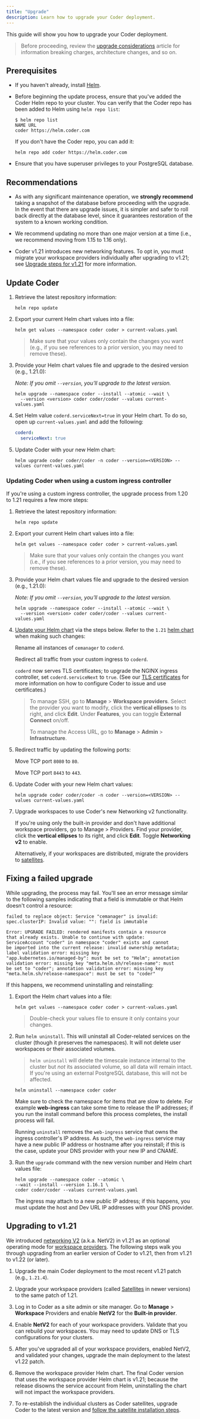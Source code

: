 ```yaml
---
title: "Upgrade"
description: Learn how to upgrade your Coder deployment.
---
```


This guide will show you how to upgrade your Coder deployment.

> Before proceeding, review the [upgrade considerations](considerations.md)
> article for information breaking charges, architecture changes, and so on.

## Prerequisites

- If you haven't already, install [Helm](https://helm.sh/docs/intro/install/).

- Before beginning the update process, ensure that you've added the Coder Helm
  repo to your cluster. You can verify that the Coder repo has been added to
  Helm using `helm repo list`:

  ```console
  $ helm repo list
  NAME URL
  coder https://helm.coder.com
  ```

  If you don't have the Coder repo, you can add it:

  ```console
  helm repo add coder https://helm.coder.com
  ```

- Ensure that you have superuser privileges to your PostgreSQL database.

## Recommendations

- As with any significant maintenance operation, we **strongly recommend**
  taking a snapshot of the database before proceeding with the upgrade. In the
  event that there are upgrade issues, it is simpler and safer to roll back
  directly at the database level, since it guarantees restoration of the system
  to a known working condition.

- We recommend updating no more than one major version at a time (i.e., we
  recommend moving from 1.15 to 1.16 only).

- Coder v1.21 introduces new networking features. To opt in, you must migrate
  your workspace providers individually after upgrading to v1.21; see
  [Upgrade steps for v1.21](#upgrading-to-v121) for more information.

## Update Coder

1. Retrieve the latest repository information:

   ```console
   helm repo update
   ```

1. Export your current Helm chart values into a file:

   ```console
   helm get values --namespace coder coder > current-values.yaml
   ```

   > Make sure that your values only contain the changes you want (e.g., if you
   > see references to a prior version, you may need to remove these).

1. Provide your Helm chart values file and upgrade to the desired version (e.g.,
   1.21.0):

   _Note: If you omit `--version`, you'll upgrade to the latest version._

   ```console
   helm upgrade --namespace coder --install --atomic --wait \
     --version <version> coder coder/coder --values current-values.yaml
   ```

1. Set Helm value `coderd.serviceNext=true` in your Helm chart. To do so, open
   up `current-values.yaml` and add the following:

   ```yaml
   coderd:
     serviceNext: true
   ```

1. Update Coder with your new Helm chart:

   ```console
   helm upgrade coder coder/coder -n coder --version=<VERSION> --values current-values.yaml
   ```

### Updating Coder when using a custom ingress controller

If you're using a custom ingress controller, the upgrade process from 1.20 to
1.21 requires a few more steps:

1. Retrieve the latest repository information:

   ```console
   helm repo update
   ```

1. Export your current Helm chart values into a file:

   ```console
   helm get values --namespace coder coder > current-values.yaml
   ```

   > Make sure that your values only contain the changes you want (i.e., if you
   > see references to a prior version, you may need to remove these).

1. Provide your Helm chart values file and upgrade to the desired version (e.g.,
   1.21.0):

   _Note: If you omit `--version`, you'll upgrade to the latest version._

   ```console
   helm upgrade --namespace coder --install --atomic --wait \
     --version <version> coder coder/coder --values current-values.yaml

   ```

1. [Update your Helm chart](../guides/admin/helm-charts.md) via the steps below.
   Refer to the `1.21`
   [helm chart](https://github.com/coder/enterprise-helm/blob/main/values.yaml)
   when making such changes:

   Rename all instances of `cemanager` to `coderd`.

   Redirect all traffic from your custom ingress to `coderd`.

   `coderd` now serves TLS certificates; to upgrade the NGINX ingress
   controller, set `coderd.serviceNext` to `true`. (See our
   [TLS certificates](../guides/tls-certificates/index.md) for more information
   on how to configure Coder to issue and use certificates.)

   > To manage SSH, go to **Manage** > **Workspace providers**. Select the
   > provider you want to modify, click the **vertical ellipses** to its right,
   > and click **Edit**. Under **Features**, you can toggle **External Connect**
   > on/off.
   >
   > To manage the Access URL, go to **Manage** > **Admin** >
   > **Infrastructure**.

1. Redirect traffic by updating the following ports:

   Move TCP port `8080` to `80`.

   Move TCP port `8443` to `443`.

1. Update Coder with your new Helm chart values:

   ```console
   helm upgrade coder coder/coder -n coder --version=<VERSION> --values current-values.yaml
   ```

1. Upgrade workspaces to use Coder's new Networking v2 functionality.

   If you're using only the built-in provider and don't have additional
   workspace providers, go to Manage > Providers. Find your provider, click the
   **vertical ellipses** to its right, and click **Edit**. Toggle **Networking
   v2** to enable.

   Alternatively, if your workspaces are distributed, migrate the providers to
   [satellites](../admin/satellites/index.md).

## Fixing a failed upgrade

While upgrading, the process may fail. You'll see an error message similar to
the following samples indicating that a field is immutable or that Helm doesn't
control a resource:

```text
failed to replace object: Service "cemanager" is invalid:
spec.clusterIP: Invalid value: "": field is immutable
```

```text
Error: UPGRADE FAILED: rendered manifests contain a resource
that already exists. Unable to continue with update:
ServiceAccount "coder" in namespace "coder" exists and cannot
be imported into the current release: invalid ownership metadata;
label validation error: missing key
"app.kubernetes.io/managed-by": must be set to "Helm"; annotation
validation error: missing key "meta.helm.sh/release-name": must
be set to "coder"; annotation validation error: missing key
"meta.helm.sh/release-namespace": must be set to "coder"
```

If this happens, we recommend uninstalling and reinstalling:

1. Export the Helm chart values into a file:

   ```console
   helm get values --namespace coder coder > current-values.yaml
   ```

   > Double-check your values file to ensure it only contains your changes.

1. Run `helm uninstall`. This will uninstall all Coder-related services on the
   cluster (though it preserves the namespaces). It will not delete user
   workspaces or their associated volumes.

   > `helm uninstall` will delete the timescale instance internal to the cluster
   > but _not_ its associated volume, so all data will remain intact. If you're
   > using an external PostgreSQL database, this will not be affected.

   ```console
   helm uninstall --namespace coder coder
   ```

   Make sure to check the namespace for items that are slow to delete. For
   example **web-ingress** can take some time to release the IP addresses; if
   you run the install command before this process completes, the install
   process will fail.

   Running `uninstall` removes the `web-ingress` service that owns the ingress
   controller's IP address. As such, the `web-ingress` service may have a new
   public IP address or hostname after you reinstall; if this is the case,
   update your DNS provider with your new IP and CNAME.

1. Run the `upgrade` command with the new version number and Helm chart values
   file:

   ```console
   helm upgrade --namespace coder --atomic \
   --wait --install --version 1.16.1 \
   coder coder/coder --values current-values.yaml
   ```

   The ingress may attach to a new public IP address; if this happens, you must
   update the host and Dev URL IP addresses with your DNS provider.

## Upgrading to v1.21

We introduced
[networking V2](https://coder.com/blog/rearchitecting-coder-networking-with-webrtc)
(a.k.a. NetV2) in v1.21 as an optional operating mode for
[workspace providers](../admin/workspace-providers/index.md). The following
steps walk you through upgrading from an earlier version of Coder to v1.21, then
from v1.21 to v1.22 (or later).

1. Upgrade the main Coder deployment to the most recent v1.21 patch (e.g.,
   `1.21.4`).

1. Upgrade your workspace providers (called
   [Satellites](../admin/satellites/index.md) in newer versions) to the same
   patch of 1.21.

1. Log in to Coder as a site admin or site manager. Go to **Manage** >
   **Workspace** Providers and enable **NetV2** for the **Built-in provider**.

1. Enable **NetV2** for each of your workspace providers. Validate that you can
   rebuild your workspaces. You may need to update DNS or TLS configurations for
   your clusters.

1. After you've upgraded all of your workspace providers, enabled NetV2, and
   validated your changes, upgrade the main deployment to the latest v1.22
   patch.

1. Remove the workspace provider Helm chart. The final Coder version that uses
   the workspace provider Helm chart is v1.21; because the release disowns the
   service account from Helm, uninstalling the chart will not impact the
   workspace providers.

1. To re-establish the individual clusters as Coder satellites, upgrade Coder to
   the latest version and
   [follow the satellite installation steps](../admin/satellites/migration.md).
